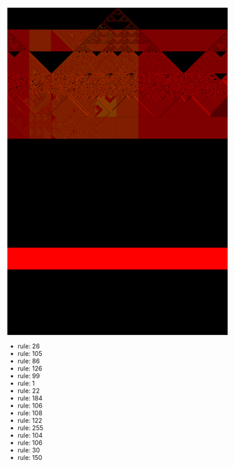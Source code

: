 ![photo](./output.png) 
 * rule: 26
* rule: 105
* rule: 86
* rule: 126
* rule: 99
* rule: 1
* rule: 22
* rule: 184
* rule: 106
* rule: 108
* rule: 122
* rule: 255
* rule: 104
* rule: 106
* rule: 30
* rule: 150
